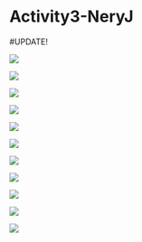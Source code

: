 # Activity3-NeryJ

#UPDATE!

![](prog.jpg)

![](prog2.jpg)

![](menuinvalid.jpg)

![](poly.png)

![](statmean.jpg)

![](statded.jpg)

![](statsum.jpg)

![](matxmenu.jpg)

![](matxmult.jpg)

![](matmultinvalid.jpg)

![](matxadd.jpg)
